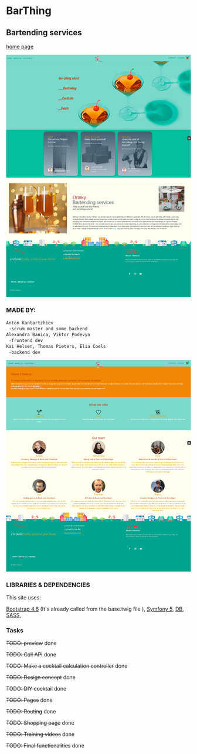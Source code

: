 # BarThing
## Bartending services 
[home page](https://github.com/AntonKantardzhiev/BarThing/tree/main/templates/home)

![Home page](public/images/Screenshots/main.png)

### MADE BY:
    Anton Kantartzhiev
     -scrum master and some backend
    Alexandra Banica, Viktor Podevyn
     -frontend dev
    Kai Helsen, Thomas Pieters, Elia Coels
     -backend dev   
![About us](public/images/Screenshots/about_us.png)




### LIBRARIES & DEPENDENCIES

This site uses:

[Bootstrap 4.6](https://getbootstrap.com/) (It's already called from the base.twig file ), 
[Symfony 5](https://symfony.com/download),
[DB](https://www.thecocktaildb.com/api.php), 
[SASS](https://sass-lang.com/), 

### Tasks

~~TODO: preview~~ done

~~TODO: Call API~~ done 

~~TODO: Make a cocktail calculation controller~~ done

~~TODO: Design concept~~ done

~~TODO: DIY cocktail~~  done

~~TODO: Pages~~ done

~~TODO: Routing~~ done

~~TODO: Shopping page~~ done

~~TODO: Training videos~~ done

~~TODO: Final functionalities~~ done

